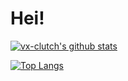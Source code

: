 # Hei!

[![vx-clutch's github stats](https://github-readme-stats.vercel.app/api?username=gota000&count_private=true&show_icons=true)](https://github.com/vx-clutch)

[![Top Langs](https://github-readme-stats.vercel.app/api/top-langs/?username=vx-clutch&hide=makefile,typst,clojure,go)](https://github.com/vx-clutch)
